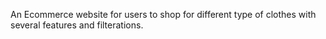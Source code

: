 An Ecommerce website for users to shop for different type of clothes with several features and filterations. 
